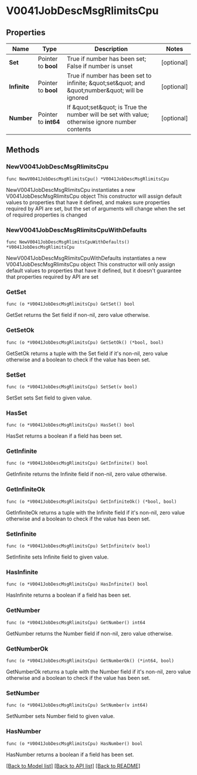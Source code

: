 # V0041JobDescMsgRlimitsCpu

## Properties

Name | Type | Description | Notes
------------ | ------------- | ------------- | -------------
**Set** | Pointer to **bool** | True if number has been set; False if number is unset | [optional] 
**Infinite** | Pointer to **bool** | True if number has been set to infinite; \&quot;set\&quot; and \&quot;number\&quot; will be ignored | [optional] 
**Number** | Pointer to **int64** | If \&quot;set\&quot; is True the number will be set with value; otherwise ignore number contents | [optional] 

## Methods

### NewV0041JobDescMsgRlimitsCpu

`func NewV0041JobDescMsgRlimitsCpu() *V0041JobDescMsgRlimitsCpu`

NewV0041JobDescMsgRlimitsCpu instantiates a new V0041JobDescMsgRlimitsCpu object
This constructor will assign default values to properties that have it defined,
and makes sure properties required by API are set, but the set of arguments
will change when the set of required properties is changed

### NewV0041JobDescMsgRlimitsCpuWithDefaults

`func NewV0041JobDescMsgRlimitsCpuWithDefaults() *V0041JobDescMsgRlimitsCpu`

NewV0041JobDescMsgRlimitsCpuWithDefaults instantiates a new V0041JobDescMsgRlimitsCpu object
This constructor will only assign default values to properties that have it defined,
but it doesn't guarantee that properties required by API are set

### GetSet

`func (o *V0041JobDescMsgRlimitsCpu) GetSet() bool`

GetSet returns the Set field if non-nil, zero value otherwise.

### GetSetOk

`func (o *V0041JobDescMsgRlimitsCpu) GetSetOk() (*bool, bool)`

GetSetOk returns a tuple with the Set field if it's non-nil, zero value otherwise
and a boolean to check if the value has been set.

### SetSet

`func (o *V0041JobDescMsgRlimitsCpu) SetSet(v bool)`

SetSet sets Set field to given value.

### HasSet

`func (o *V0041JobDescMsgRlimitsCpu) HasSet() bool`

HasSet returns a boolean if a field has been set.

### GetInfinite

`func (o *V0041JobDescMsgRlimitsCpu) GetInfinite() bool`

GetInfinite returns the Infinite field if non-nil, zero value otherwise.

### GetInfiniteOk

`func (o *V0041JobDescMsgRlimitsCpu) GetInfiniteOk() (*bool, bool)`

GetInfiniteOk returns a tuple with the Infinite field if it's non-nil, zero value otherwise
and a boolean to check if the value has been set.

### SetInfinite

`func (o *V0041JobDescMsgRlimitsCpu) SetInfinite(v bool)`

SetInfinite sets Infinite field to given value.

### HasInfinite

`func (o *V0041JobDescMsgRlimitsCpu) HasInfinite() bool`

HasInfinite returns a boolean if a field has been set.

### GetNumber

`func (o *V0041JobDescMsgRlimitsCpu) GetNumber() int64`

GetNumber returns the Number field if non-nil, zero value otherwise.

### GetNumberOk

`func (o *V0041JobDescMsgRlimitsCpu) GetNumberOk() (*int64, bool)`

GetNumberOk returns a tuple with the Number field if it's non-nil, zero value otherwise
and a boolean to check if the value has been set.

### SetNumber

`func (o *V0041JobDescMsgRlimitsCpu) SetNumber(v int64)`

SetNumber sets Number field to given value.

### HasNumber

`func (o *V0041JobDescMsgRlimitsCpu) HasNumber() bool`

HasNumber returns a boolean if a field has been set.


[[Back to Model list]](../README.md#documentation-for-models) [[Back to API list]](../README.md#documentation-for-api-endpoints) [[Back to README]](../README.md)



